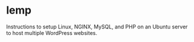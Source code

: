 # lemp
Instructions to setup Linux, NGINX, MySQL, and PHP on an Ubuntu server to host multiple WordPress websites.
